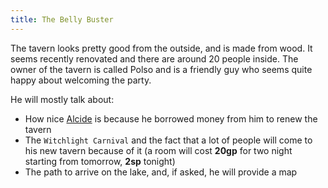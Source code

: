 ```yaml
---
title: The Belly Buster
---
```


The tavern looks pretty good from the outside, and is made from wood. It seems recently renovated and there are around 20 people inside. The owner of the tavern is called Polso and is a friendly guy who seems quite happy about welcoming the party.

He will mostly talk about:

- How nice [Alcide](/npc/alcide) is because he borrowed money from him to renew the tavern
- The `Witchlight Carnival` and the fact that a lot of people will come to his new tavern because of it (a room will cost **20gp** for two night starting from tomorrow, **2sp** tonight)
- The path to arrive on the lake, and, if asked, he will provide a map
